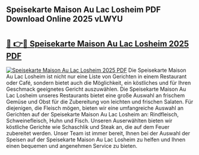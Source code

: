 ## Speisekarte Maison Au Lac Losheim PDF Download Online 2025 vLWYU

# <h2><a href="http://gc6jc9.nevu.top/?p=Speisekarte+Maison+Au+Lac+Losheim">🔗 👉🔴 Speisekarte Maison Au Lac Losheim 2025 PDF</a></h2>

[![Speisekarte Maison Au Lac Losheim 2025 PDF](https://i.imgur.com/dBaPXMq.png)](http://gc6jc9.nevu.top/?p=Speisekarte+Maison+Au+Lac+Losheim)
Die Speisekarte Maison Au Lac Losheim ist nicht nur eine Liste von Gerichten in einem Restaurant oder Café, sondern bietet auch die Möglichkeit, ein köstliches und für Ihren Geschmack geeignetes Gericht auszuwählen. Die Speisekarte Maison Au Lac Losheim unseres Restaurants bietet eine große Auswahl an frischem Gemüse und Obst für die Zubereitung von leichten und frischen Salaten. Für diejenigen, die Fleisch mögen, bieten wir eine umfangreiche Auswahl an Gerichten auf der Speisekarte Maison Au Lac Losheim an: Rindfleisch, Schweinefleisch, Huhn und Fisch. Unseren Auserwählten bieten wir köstliche Gerichte wie Schaschlik und Steak an, die auf dem Feuer zubereitet werden. Unser Team ist immer bereit, Ihnen bei der Auswahl der Speisen auf der Speisekarte Maison Au Lac Losheim zu helfen und Ihnen einen bequemen und angenehmen Service zu bieten.
